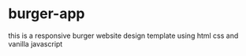 # burger-app
this is a responsive burger website design template using html css and vanilla javascript 
